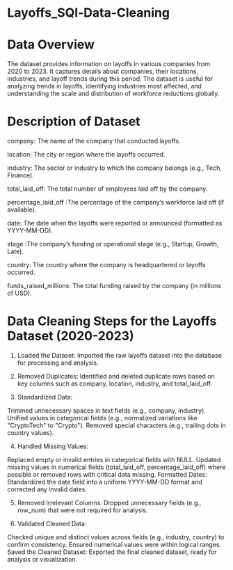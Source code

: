 # Layoffs_SQl-Data-Cleaning

# Data Overview
The dataset provides information on layoffs in various companies from 2020 to 2023. It captures details about companies, their locations, industries, and layoff trends during this period. The dataset is useful for analyzing trends in layoffs, identifying industries most affected, and understanding the scale and distribution of workforce reductions globally.

# Description of Dataset
company:	The name of the company that conducted layoffs.

location:	The city or region where the layoffs occurred.

industry:	The sector or industry to which the company belongs (e.g., Tech, Finance).

total_laid_off:	The total number of employees laid off by the company.

percentage_laid_off	:The percentage of the company’s workforce laid off (if available).

date:	The date when the layoffs were reported or announced (formatted as YYYY-MM-DD).

stage	:The company’s funding or operational stage (e.g., Startup, Growth, Late).

country:	The country where the company is headquartered or layoffs occurred.

funds_raised_millions:	The total funding raised by the company (in millions of USD).

# Data Cleaning Steps for the Layoffs Dataset (2020-2023)
1. Loaded the Dataset: Imported the raw layoffs dataset into the database for processing and analysis.

2. Removed Duplicates: Identified and deleted duplicate rows based on key columns such as company, location, industry, and total_laid_off.

3. Standardized Data:

Trimmed unnecessary spaces in text fields (e.g., company, industry).
Unified values in categorical fields (e.g., normalized variations like "CryptoTech" to "Crypto").
Removed special characters (e.g., trailing dots in country values).

4. Handled Missing Values:

Replaced empty or invalid entries in categorical fields with NULL.
Updated missing values in numerical fields (total_laid_off, percentage_laid_off) where possible or removed rows with critical data missing.
Formatted Dates: Standardized the date field into a uniform YYYY-MM-DD format and corrected any invalid dates.

5. Removed Irrelevant Columns: Dropped unnecessary fields (e.g., row_num) that were not required for analysis.

6. Validated Cleaned Data:

Checked unique and distinct values across fields (e.g., industry, country) to confirm consistency.
Ensured numerical values were within logical ranges.
Saved the Cleaned Dataset: Exported the final cleaned dataset, ready for analysis or visualization.
